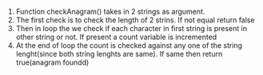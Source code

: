 1. Function checkAnagram() takes in 2 strings as argument.
2. The first check is to check the length of 2 strins. If not equal return false
3. Then in loop the we check if each character in first string is present in other string or not. If present a count variable is incremented
4. At the end of loop the count is checked against any one of the string lenght(since both string lenghts are same). If same then return true(anagram foundd)